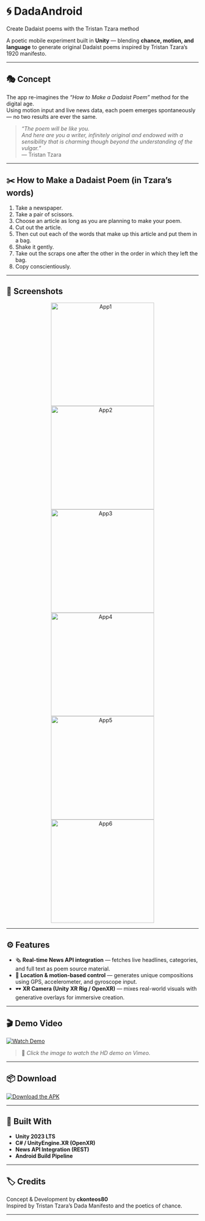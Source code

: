 # 🌀 DadaAndroid  
Create Dadaist poems with the Tristan Tzara method  

A poetic mobile experiment built in **Unity** — blending **chance, motion, and language** to generate original Dadaist poems inspired by Tristan Tzara’s 1920 manifesto.  

---

## 🎭 Concept
The app re-imagines the *“How to Make a Dadaist Poem”* method for the digital age.  
Using motion input and live news data, each poem emerges spontaneously — no two results are ever the same.  

> *“The poem will be like you.  
> And here are you a writer, infinitely original and endowed with a sensibility that is charming though beyond the understanding of the vulgar.”*  
> — Tristan Tzara  

---

## ✂️ How to Make a Dadaist Poem (in Tzara’s words)
1. Take a newspaper.  
2. Take a pair of scissors.  
3. Choose an article as long as you are planning to make your poem.  
4. Cut out the article.  
5. Then cut out each of the words that make up this article and put them in a bag.  
6. Shake it gently.  
7. Take out the scraps one after the other in the order in which they left the bag.  
8. Copy conscientiously.  

---

## 📱 Screenshots
<p align="center">
  <img width="270" src="https://github.com/user-attachments/assets/cc08e637-f8e1-4a30-817d-6d6c1083cdf0" alt="App1">
  <img width="270" src="https://github.com/user-attachments/assets/a6f69bae-0127-4db4-bddf-b156b629d115" alt="App2">
  <img width="270" src="https://github.com/user-attachments/assets/e9fadd73-eb75-4125-a6b6-4664dff544dc" alt="App3"><br>
  <img width="270" src="https://github.com/user-attachments/assets/2a485725-6628-40b5-8244-b068f08aae08" alt="App4">
  <img width="270" src="https://github.com/user-attachments/assets/bd53468a-c68d-4e9b-8311-ab45232b6067" alt="App5">
  <img width="270" src="https://github.com/user-attachments/assets/a24d1e8e-2989-4d5d-a8bd-5329334c25e2" alt="App6">
</p>

---

## ⚙️ Features
- 🗞️ **Real-time News API integration** — fetches live headlines, categories, and full text as poem source material.  
- 📍 **Location & motion-based control** — generates unique compositions using GPS, accelerometer, and gyroscope input.  
- 🕶️ **XR Camera (Unity XR Rig / OpenXR)** — mixes real-world visuals with generative overlays for immersive creation.  

---

## 🎬 Demo Video
[![Watch Demo](https://github.com/user-attachments/assets/43c836f9-2920-4d65-b157-54538f6b0aee)](https://vimeo.com/1053590293)

> 🎥 *Click the image to watch the HD demo on Vimeo.*

---

## 📦 Download
[![Download the APK](https://img.shields.io/badge/Download-APK_v1.0-brightgreen?style=for-the-badge&logo=android)](https://github.com/ckonteos80/DadaPoemPump_Android/releases/download/v0.1-beta/DadaPoemPump.apk)

---

## 🧩 Built With
- **Unity 2023 LTS**  
- **C# / UnityEngine.XR (OpenXR)**  
- **News API Integration (REST)**  
- **Android Build Pipeline**  

---

## 🏷️ Credits
Concept & Development by **ckonteos80**  
Inspired by Tristan Tzara’s Dada Manifesto and the poetics of chance.  

---
